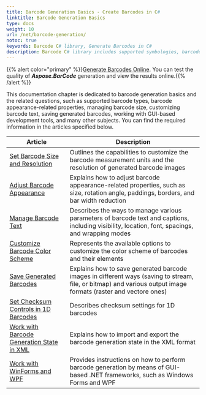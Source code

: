 ```yaml
---
title: Barcode Generation Basics - Create Barcodes in C# 
linktitle: Barcode Generation Basics 
type: docs
weight: 10
url: /net/barcode-generation/
notoc: true
keywords: Barcode C# library, Generate Barcodes in C#
description: Barcode C# library includes supported symbologies, barcode appearance-related features, adjusting barcode size, changing barcode text, saving created barcodes, dealing with GUI-based development tools. The essential information can be found in the articles listed below.
---
```

{{% alert color="primary" %}}[Generate Barcodes Online](https://products.aspose.app/barcode/generate). You can test the quality of ***Aspose.BarCode*** generation and view the results online.{{% /alert %}}

This documentation chapter is dedicated to barcode generation basics and the related questions, such as supported barcode types, barcode appearance-related properties, managing barcode size, customizing barcode text, saving generated barcodes, working with GUI-based development tools, and many other subjects. You can find the required information in the articles specified below.
   
| Article | Description |
|---|---|
|[Set Barcode Size and Resolution](/barcode/net/set-barcode-size/)|Outlines the capabilities to customize the barcode measurement units and the resolution of generated barcode images|
|[Adjust Barcode Appearance](/barcode/net/customize-barcode-appearance/)|Explains how to adjust barcode appearance-related properties, such as size, rotation angle, paddings, borders, and bar width reduction|
|[Manage Barcode Text](/barcode/net/set-barcode-text/)|Describes the ways to manage various parameters of barcode text and captions, including visibility, location, font, spacings, and wrapping modes|
|[Customize Barcode Color Scheme](/barcode/net/customize-barcode-color/)|Represents the available options to customize the color scheme of barcodes and their elements|
|[Save Generated Barcodes](/barcode/net/save-barcode-image/)|Explains how to save generated barcode images in different ways (saving to stream, file, or bitmap) and various output image formats (raster and vectore ones)|
|[Set Checksum Controls in 1D Barcodes](/barcode/net/set-checksum-controls/)|Describes checksum settings for 1D barcodes|
|[Work with Barcode Generation State in XML](/barcode/net/barcode-generation-state-in-xml/)|Explains how to import and export the barcode generation state in the XML format|
|[Work with WinForms and WPF](/barcode/net/generate-barcodes-using-aspose-apis/)|Provides instructions on how to perform barcode generation by means of GUI-based .NET frameworks, such as Windows Forms and WPF|

  
